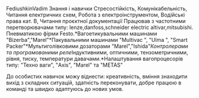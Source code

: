 FediushkinVadim
Знання і навички
Стресостійкість, Комунікабельність, Читання електричних схем, Робота з електроінструментом, Водійські права кат. B, Читання проєктної документації
Працював з частотними перетворювачами типу: lenze,danfoss,schneider electric altivar,mitsubishi. Пневматикою фірми Festo.*Вагоетикувальними машинами "Bizerba","Marel"*Пакувальними машинами "Multivac ", "Ulma ", "Smart Packer"*Мультиголівковими дозаторами "Marel","Ishida"*Контролерами та програмованими реле*Індуктивними, оптичними, тензометричними, рівня, тиску, температури давачами.*Налаштування вагопроцесорів типу: "Техно ваги", "Axis", "Marel" та "METAS"

До особистих навичок можу віднести: креативність, вміння знаходити вихід з складних ситуацій, здатність переконувати, добре працюю в команді та швидко адаптуюсь до нових умов.
